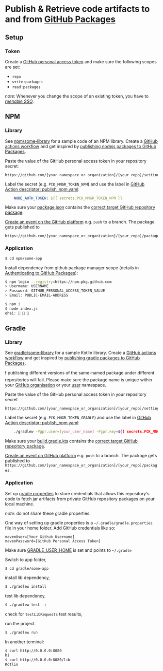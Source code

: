 # Publish & Retrieve code artifacts to and from [GitHub Packages](https://github.com/features/packages)

## Setup

### Token

Create a [GitHub personal access token](https://help.github.com/en/github/authenticating-to-github/creating-a-personal-access-token-for-the-command-line#creating-a-token) 
and make sure the following scopes are set:

- `repo`
- `write:packages`
- `read:packages`

_note_: Whenever you change the scope of an existing token, you have to [_reenable SSO_](https://help.github.com/en/github/authenticating-to-github/authorizing-a-personal-access-token-for-use-with-saml-single-sign-on).


## NPM

### Library

See [npm/some-library](npm/some-library) for a sample code of an NPM library.
Create a [GitHub actions workflow](https://help.github.com/en/actions/configuring-and-managing-workflows/configuring-a-workflow) 
and get inspired by [publishing nodejs packages to GitHub Packages](https://help.github.com/en/actions/language-and-framework-guides/publishing-nodejs-packages#publishing-packages-to-github-packages).

Paste the value of the GitHub personal access token in your repository secret:

```
https://github.com/[your_namespace_or_organization]/[your_repo]/settings/secrets
```

Label the secret (e.g. `PCK_MNGR_TOKEN_NPM`) and use the label in [GitHub Action descriptor: publish_npm.yaml](../.github/workflows/publish_npm.yaml#L33):

```yaml
    NODE_AUTH_TOKEN: ${{ secrets.PCK_MNGR_TOKEN_NPM }}
```

Make sure your [package.json](npm/some-library/package.json#L16) contains the [correct target GitHub repository package](https://help.github.com/en/packages/using-github-packages-with-your-projects-ecosystem/configuring-npm-for-use-with-github-packages#publishing-multiple-packages-to-the-same-repository).

[Create an event on the GitHub platform](https://help.github.com/en/actions/reference/events-that-trigger-workflows) e.g. `push` to a branch. The package gets published to 
```
https://github.com/[your_namespace_or_organization]/[your_repo]/packages
```


### Application

```sh
$ cd npm/some-app
```

Install dependency from github package manager scope (details in [Authenticating to GitHub Packages](https://help.github.com/en/packages/using-github-packages-with-your-projects-ecosystem/configuring-npm-for-use-with-github-packages)):

```sh
$ npm login --registry=https://npm.pkg.github.com
> Username: USERNAME
> Password: GITHUB_PERSONAL_ACCESS_TOKEN_VALUE
> Email: PUBLIC-EMAIL-ADDRESS
```


```sh
$ npm i
$ node index.js
ohai: 🔔 🔔 🔔
```

## Gradle

### Library

See [gradle/some-library](gradle/some-library) for a sample Kotlin library.
Create a [GitHub actions workflow](https://help.github.com/en/actions/configuring-and-managing-workflows/configuring-a-workflow) 
and get inspired by [publishing gradle packages to GitHub Packages](https://help.github.com/en/packages/using-github-packages-with-your-projects-ecosystem/configuring-gradle-for-use-with-github-packages#example-using-kotlin-dsl-for-a-single-package-in-the-same-repository).

:exclamation: publishing different versions of the same-named package under different repositories will fail. Please make sure the package name is unique within your [GitHub organisation](https://docs.github.com/en/github/setting-up-and-managing-organizations-and-teams/about-organizations) or your [user](https://docs.github.com/en/rest/reference/users) namespace.

Paste the value of the GitHub personal access token in your repository secret 

```
https://github.com/[your_namespace_or_organization]/[your_repo]/settings/secrets
```


Label the secret (e.g. `PCK_MNGR_TOKEN_GRADLE`) and use the label in [GitHub Action descriptor: publish_npm.yaml](.github/workflows/publish_jar.yaml#26):

```sh
    ./gradlew -Pgpr.user=[your_user_name] -Pgpr.key=${{ secrets.PCK_MNGR_TOKEN_GRADLE }} publish
```

Make sure your [build.gradle.kts](gradle/some-library/build.gradle.kts#L36) contains the [correct target GitHub repsoitory package](https://help.github.com/en/packages/using-github-packages-with-your-projects-ecosystem/configuring-gradle-for-use-with-github-packages#example-using-kotlin-dsl-for-multiple-packages-in-the-same-repository).

[Create an event on GitHub platform](https://help.github.com/en/actions/reference/events-that-trigger-workflows) e.g. `push` to a branch. The package gets published to `https://github.com/[your_namespace_or_organization]/[your_repo]/packages`.

### Application

Set up [gradle properties](https://docs.gradle.org/current/userguide/build_environment.html#sec:gradle_configuration_properties)
to store credentials that allows this repository's code to fetch jar artifacts from 
private GitHub repository packages on your local machine. 

_note_: do not share these gradle properties. 
 
One way of setting up gradle properties is a
`~/.gradle/gradle.properties` file in your home folder. 
Add GitHub credentials like so:

```properties
mavenUser=[Your Github Username]
mavenPassword=[GitHub Personal Access Token]
```

Make sure [GRADLE_USER_HOME](https://docs.gradle.org/current/userguide/build_environment.html#sec:gradle_environment_variables) is set
and points to `~/.gradle` 


Switch to app folder,
```sh
$ cd gradle/some-app
```

install lib dependency,
```sh
$ ./gradlew install
```

test lib dependency,
```sh
$ ./gradlew test -i
```
check for `testLibRequests` test results,

run the project.
```sh
$ ./gradlew run
```

In another terminal:
```sh
$ curl http://0.0.0.0:8080
hi
$ curl http://0.0.0.0:8080/lib
Kotlin
```
